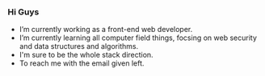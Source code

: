 ### Hi Guys

- I’m currently working  as a front-end web developer.
- I’m currently learning all computer field things, focsing on web security and  data structures and algorithms.
- I'm sure to be the whole stack direction.
- To reach me with the email given left.

<!--
**viprespro/viprespro** is a ✨ _special_ ✨ repository because its `README.md` (this file) appears on your GitHub profile.

Here are some ideas to get you started:

- 🔭 I’m currently working on ...
- 🌱 I’m currently learning ...
- 👯 I’m looking to collaborate on ...
- 🤔 I’m looking for help with ...
- 💬 Ask me about ...
- 📫 How to reach me: ...
- 😄 Pronouns: ...
- ⚡ Fun fact: ...
-->
